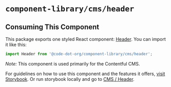 # `component-library/cms/header`

## Consuming This Component

This package exports one styled React component: [Header](Header.tsx).
You can import it like this:

```javascript
import Header from '@code-dot-org/component-library/cms/header';
```

_Note:_ This component is used primarily for the Contentful CMS.

For guidelines on how to use this component and the features it
offers, [visit Storybook](https://code-dot-org.github.io/code-dot-org/component-library-storybook/?path=/docs/cms-header--docs).
Or run storybook locally and go
to [CMS / Header](http://localhost:6006/?path=/docs/cms-header--docs).

